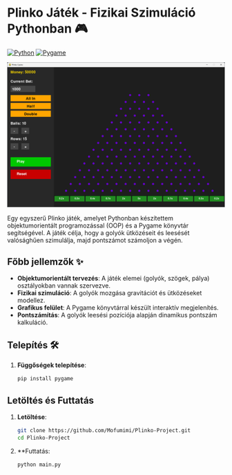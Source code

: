 # Plinko Játék - Fizikai Szimuláció Pythonban 🎮

[![Python](https://img.shields.io/badge/Python-3.8%2B-blue)](https://www.python.org/)
[![Pygame](https://img.shields.io/badge/Pygame-2.1.3-green)](https://www.pygame.org/)

<img src="Screenshots/Plinko_base.png" alt="Plinko Game" width="1600">

Egy egyszerű Plinko játék, amelyet Pythonban készítettem objektumorientált programozással (OOP) és a Pygame könyvtár segítségével. A játék célja, hogy a golyók ütközéseit és leesését valósághűen szimulálja, majd pontszámot számoljon a végén.

## Főbb jellemzők ✨
- **Objektumorientált tervezés**: A játék elemei (golyók, szögek, pálya) osztályokban vannak szervezve.
- **Fizikai szimuláció**: A golyók mozgása gravitációt és ütközéseket modellez.
- **Grafikus felület**: A Pygame könyvtárral készült interaktív megjelenítés.
- **Pontszámítás**: A golyók leesési pozíciója alapján dinamikus pontszám kalkuláció.

## Telepítés 🛠️
1. **Függőségek telepítése**:
   ```bash
   pip install pygame

## Letöltés és Futtatás
1. **Letöltése**:
   ```bash
   git clone https://github.com/Mofumimi/Plinko-Project.git
   cd Plinko-Project
2. **Futtatás:
   ```bash
   python main.py
